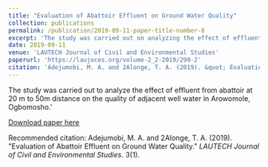 ```yaml
---
title: "Evaluation of Abattoir Effluent on Ground Water Quality"
collection: publications
permalink: /publication/2019-09-11-paper-title-number-8
excerpt: 'The study was carried out on analyzing the effect of effluent from abattoir at 20m to 50m distance on the quality of adjacent well water in Arowomole, Ogbomosho.'
date: 2019-09-11
venue: 'LAUTECH Journal of Civil and Environmental Studies'
paperurl: 'https://laujoces.org/volume-2_2-2019/299-2'
citation: 'Adejumobi, M. A. and 2Alonge, T. A. (2019). &quot; Evaluation of Abattoir Effluent on Ground Water Quality.&quot; <i>LAUTECH Journal of Civil and Environmental Studies</i>. 3(1).'
---
```

The study was carried out to analyze the effect of effluent from abattoir at 20 m to 50m distance on the quality of adjacent well water in Arowomole, Ogbomosho.'

[Download paper here](https://laujoces.org/volume-2_2-2019/299-2)

Recommended citation: Adejumobi, M. A. and 2Alonge, T. A. (2019). "Evaluation of Abattoir Effluent on Ground Water Quality." <i>LAUTECH Journal of Civil and Environmental Studies</i>. 3(1).
